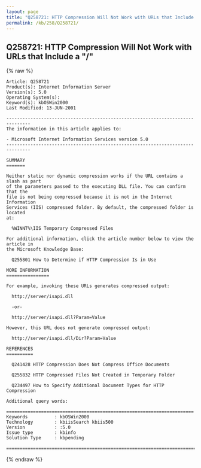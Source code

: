```yaml
---
layout: page
title: "Q258721: HTTP Compression Will Not Work with URLs that Include a &quot;/&quot;"
permalink: /kb/258/Q258721/
---
```


## Q258721: HTTP Compression Will Not Work with URLs that Include a &quot;/&quot;

{% raw %}

	Article: Q258721
	Product(s): Internet Information Server
	Version(s): 5.0
	Operating System(s): 
	Keyword(s): kbOSWin2000
	Last Modified: 13-JUN-2001
	
	-------------------------------------------------------------------------------
	The information in this article applies to:
	
	- Microsoft Internet Information Services version 5.0 
	-------------------------------------------------------------------------------
	
	SUMMARY
	=======
	
	Neither static nor dynamic compression works if the URL contains a slash as part
	of the parameters passed to the executing DLL file. You can confirm that the
	file is not being compressed because it is not in the Internet Information
	Services (IIS) compressed folder. By default, the compressed folder is located
	at:
	
	  %WINNT%\IIS Temporary Compressed Files
	
	For additional information, click the article number below to view the article in
	the Microsoft Knowledge Base:
	
	  Q255801 How to Determine if HTTP Compression Is in Use
	
	MORE INFORMATION
	================
	
	For example, invoking these URLs generates compressed output:
	
	  http://server/isapi.dll
	
	  -or-
	
	  http://server/isapi.dll?Param=Value
	
	However, this URL does not generate compressed output:
	
	  http://server/isapi.dll/Dir?Param=Value
	
	REFERENCES
	==========
	
	  Q241428 HTTP Compression Does Not Compress Office Documents
	
	  Q255832 HTTP Compressed Files Not Created in Temporary Folder
	
	  Q234497 How to Specify Additional Document Types for HTTP Compression
	
	Additional query words:
	
	======================================================================
	Keywords          : kbOSWin2000 
	Technology        : kbiisSearch kbiis500
	Version           : :5.0
	Issue type        : kbinfo
	Solution Type     : kbpending
	
	=============================================================================
	

{% endraw %}
